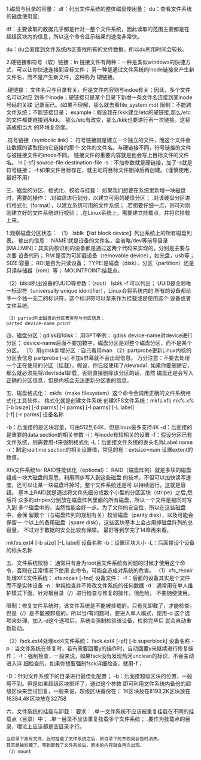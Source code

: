 1.磁盘与目录的容量：
   df：列出文件系统的整体磁盘使用量；
   du：查看文件系统的磁盘使用量;

   df：主要读取的数据几乎都是针对一整个文件系统，因此读取的范围主要都是在
       超级区块内的信息，所以这个命令显示结果的速度非常快。

   du：du会直接到文件系统内区查找所有的文件数据，所以du所用时间会较长。

2.硬链接和符号（软）链接：ln
   链接文件有两种：一种是类似windows的快捷方式，可以让你快速连接到目标文件；
   另一种是通过文件系统的inode链接来产生新文件名，而不是产生新文件，这种称为
   硬链接。
   
   .硬链接：
     文件名只与目录有关，但是文件内容则与indoe有关；因此，多个文件名可以对应
     到多个inode；硬链接只是某个目录下新增一条文件名连接到某inode号码的关联
     记录而已。(如果不理解，那么就去看file_system.md)
     限制：不能跨文件系统；不能链接目录；
	 example：假设我在/kkk建立/etc的硬链接,那么/etc的文件都要链接到/kkk，
	          那么/etc有改变，那么/kkk也要进行再一次链接。这将造成相当大
		  的环境复杂度。


   .符号链接（symbolic link）：
     符号链接就是建立一个独立的文件，而这个文件会让数据的读取指向它链接的那个
     文件的文件名。与硬链接不同，符号链接的文件与被链接文件的inode不同。
     链接文件的重要内容就是他会写上目标文件的文件名。
   ln [-sf] source-file destination-file
   -s：不加参数就是硬链接，加了-s就是符号链接；
   -f:如果文件目标存在，就主动将目标文件删掉后再创建。（谨慎使用，最好不用）


三、磁盘的分区、格式化、校验与挂载：
   如果我们想要在系统里新增一块磁盘时，需要的操作：
   .对磁盘进行划分，以建立可用的硬盘分区；
   .对该硬盘分区进行格式化（format），以建立系统可用的文件系统；
   .若想要仔细一点，则可对刚刚建立好的文件系统进行校验；
   .在Linux系统上，需要建立挂载点，并将它挂载上来。


   1.观察磁盘分区状态：
  （1） lsblk【list block device】列出系统上的所有磁盘列表。
   输出的信息：
   NAME:就是设备的文件名，会省略/dev等前导目录
   [MAJ:MIN]：其实内核识别的设备都是通过这两个代码来实现的，分别是主要与次要
               设备代码；
   RM:是否为可卸载设备（removable device），如光盘，usb等；
   SIZE:容量；
   RO:是否为只读设备；
   TYPE:是磁盘（disk）、分区（partition）还是只读存储器（rom）等；
   MOUNTPOINT:挂载点。

   （2）blkid列出设备的UUID等参数：（root）
   lsblk -f 可以列出；
   UUID是全局唯一标识符（universally unique identifier），Linux会将系统内的
   所有的设备都给予一个独一无二的标识符，这个标识符可以拿来作为挂载或是使用这个
   设备或者文件系统。

    （3）parted列出磁盘的分区表类型与分区信息：
    parted device-name print

四、磁盘分区：gdisk和fdisk：
   用GPT举例：
   gdisk device-name对device进行分区；
   device-name后面不要加数字，磁盘分区是对整个磁盘分区，而不是某个分区。
   （1）用gdisk新增分区：自己看用man
   （2）partprobe更新Linux内核的分区表信息
   partprobe [-s] 不加s屏幕就不会出现信息。
   万分注意：不要去处理一个正在使用的分区（挂载）。假设，你已经使用了/dev/sda1.
   如果你要删除它，那么就必须先将/dev/sda1卸载，否则直接删除该分区的话，虽然
   磁盘还是会写入正确的分区信息，但是内核会无法更新分区表的信息。
   
五、磁盘格式化：
   mkfs（make filesystem）这个命令会调用正确的文件系统格式化工具软件。
   格式化就是创建文件系统
   创建XFS文件系统：mkfs.xfs
   mkfs.xfs　[-b bsize] [-d parms] [-i parms] [-l parms] [-L label] \
   [-f] [-r parms] 设备名称

   -b：后面接的是区块容量，可由512到64K，但是linux最多支持4K
   -d：后面接的是重要的data section的相关参数
   -i：与inode有较相关的设置
   -f：假设分区已有文件系统，则需要用-f来强制格式化
   -L：后面接文件系统的表头名称Label name
   -r：制定realtime section的相关设置值，常见的有：extsize=num
       设置extent的数值。

   Xfs文件系统for RAID性能优化（optional）：
   RAID（磁盘阵列）就是多块的磁盘组成一块大磁盘的意思，利用同步写入到这些磁盘
   的技术，不但可以加快读写速度，还可以让某一块磁盘坏掉时，整个文件系统还是可
   以持续运行，这就是容错。
   基本上RAID就是通过将文件先细分成数个小型的分区区块（stripe）之后,然后将
   众多的stripes分别放在磁盘阵列里面的所有磁盘，所以一个文件是被同时写入到
   多个磁盘中的，当然性能会好一点。为了文件的安全性，所以在这些磁盘中，会保
   留数个（与磁盘阵列的规划有关）校验磁盘（parity disk），以及可能会保留一
   个以上的备用磁盘（spare disk），这些区块基本上会占用掉磁盘阵列的总容量，
   不过对于数据的安全比较有保障。
   最好等到学完了14章再来看。


   
   mkfxs.ext4 [-b size] [-L label] 设备名称
   -b：设置区块大小
   -L：后面接设个设备的标头名称


五、文件系统校验：
  通常只有身为root且文件系统有问题的时候才使用这个命令，否则在正常情况下使用
  此命令，可能会造成对系统的危害。
   （1）xfs_repair处理XFS文件系统：
   xfs repair [-fnd] 设备文件：
   -f：后面的设备其实是个文件而不是实体设备
   -n：单纯检查并不修改文件系统的任何数据
   -d：通常用在单人维护模式下面，针对根目录（/）进行检查与修复的操作，很危险，
       不要随便使用。

   限制：修复文件系统时，该文件系统是不能被挂载的。只有先卸载了，才能检查。
         但是（/）是不能被卸载的，所以当/有问题时，要进入单人模式，使用-d
	 这个选项来处理。加入-d这个选项后，系统会强制检验该设备，检验完毕后
	 就会自动重新启动。

   （2）fsck.ext4处理ext4文件系统：
   fsck.ext4 [-pf] [-b superblock] 设备名称
   -p：当文件系统在修复时，若有需要回覆y的操作时，自动回覆y来继续进行修复操作；
   -f：强制检查，一般来说，如果fsck没有发现热河unclean的标识，不会主动进入详
       细检查的，如果你想要强制fsck详细检查，就用-f；
       
   -D：针对文件系统下的目录进行最佳化配置；
   -b：后面接超级区块的位置，一般用不到。但是如果超级区块损坏了，通过这个参数
       即可利用文件系统内备份的超级区块来尝试回复，一般来说，超级区块备份在：
       1K区块放在8193,2K区块放在16384,4K区块放在32758


六、文件系统的挂载与卸载：
要求：
    .单一文件系统不应该被重复挂载在不同的挂载点（目录）中；
    .单一目录不应该重复挂载多个文件系统；
    .要作为挂载点的目录，理论上应该都是空目录才行。

    当目录下面有文件，此时挂载了文件系统之后，原目录下的东西就会暂时消失。
    其实是被影藏了。等到卸载了文件系统后，原本的内容就会再次出现。
    （1）mount
